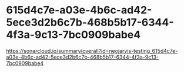 # 615d4c7e-a03e-4b6c-ad42-5ece3d2b6c7b-468b5b17-6344-4f3a-9c13-7bc0909babe4
https://sonarcloud.io/summary/overall?id=neojarvis-testing_615d4c7e-a03e-4b6c-ad42-5ece3d2b6c7b-468b5b17-6344-4f3a-9c13-7bc0909babe4
